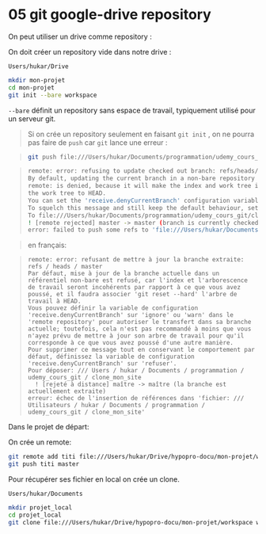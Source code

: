 # 05 git google-drive repository

On peut utiliser un drive comme repository :

On doit créer un repository vide dans notre drive :

`Users/hukar/Drive`

```bash
mkdir mon-projet
cd mon-projet
git init --bare workspace
```

`--bare` définit un repository sans espace de travail, typiquement utilisé pour un serveur git.

> Si on crée un repository seulement en faisant `git init` , on ne pourra pas faire de `push` car `git` lance une erreur :

>```bash
>git push file:///Users/hukar/Documents/programmation/udemy_cours_git/clone_mon_site master
>```

>```bash
>remote: error: refusing to update checked out branch: refs/heads/master
>By default, updating the current branch in a non-bare repository
>remote: is denied, because it will make the index and work tree inconsistent with what you pushed, and will require 'git reset --hard' to match
>the work tree to HEAD.
>You can set the 'receive.denyCurrentBranch' configuration variable to 'ignore' or 'warn' in the remote repository to allow pushing into its current branch; however, this is not recommended unless you arranged to update its work tree to match what you pushed in some other way.
>To squelch this message and still keep the default behaviour, set  'receive.denyCurrentBranch' configuration variable to 'refuse'.
>To file:///Users/hukar/Documents/programmation/udemy_cours_git/clone_mon_site
>! [remote rejected] master -> master (branch is currently checked out)
>error: failed to push some refs to 'file:///Users/hukar/Documents/programmation/udemy_cours_git/clone_mon_site'
>```

>en français:

>```bach
>remote: error: refusant de mettre à jour la branche extraite: refs / heads / master
>Par défaut, mise à jour de la branche actuelle dans un référentiel non-bare est refusé, car l'index et l'arborescence de travail seront incohérents par rapport à ce que vous avez poussé, et il faudra associer 'git reset --hard' l'arbre de travail à HEAD.
>Vous pouvez définir la variable de configuration 'receive.denyCurrentBranch' sur 'ignore' ou 'warn' dans le 'remote repository' pour autoriser le transfert dans sa branche actuelle; toutefois, cela n'est pas recommandé à moins que vous n'ayez prévu de mettre à jour son arbre de travail pour qu'il corresponde à ce que vous avez poussé d'une autre manière.
>Pour supprimer ce message tout en conservant le comportement par défaut, définissez la variable de configuration 'receive.denyCurrentBranch' sur 'refuser'.
>Pour déposer: /// Users / hukar / Documents / programmation / udemy_cours_git / clone_mon_site
>  ! [rejeté à distance] maître -> maître (la branche est actuellement extraite)
>erreur: échec de l'insertion de références dans 'fichier: /// Utilisateurs / hukar / Documents / programmation / udemy_cours_git / clone_mon_site'
>```


Dans le projet de départ:

On crée un remote:

```bash
git remote add titi file:///Users/hukar/Drive/hypopro-docu/mon-projet/workspace
git push titi master
```

Pour récupérer ses fichier en local on crée un clone.

`Users/hukar/Documents`
```bash
mkdir projet_local
cd projet_local
git clone file:///Users/hukar/Drive/hypopro-docu/mon-projet/workspace workspace_local
```

